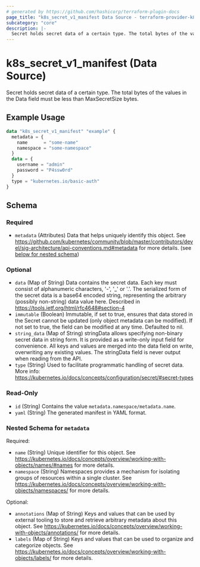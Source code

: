 ```yaml
---
# generated by https://github.com/hashicorp/terraform-plugin-docs
page_title: "k8s_secret_v1_manifest Data Source - terraform-provider-k8s"
subcategory: "core"
description: |-
  Secret holds secret data of a certain type. The total bytes of the values in the Data field must be less than MaxSecretSize bytes.
---
```


# k8s_secret_v1_manifest (Data Source)

Secret holds secret data of a certain type. The total bytes of the values in the Data field must be less than MaxSecretSize bytes.

## Example Usage

```terraform
data "k8s_secret_v1_manifest" "example" {
  metadata = {
    name      = "some-name"
    namespace = "some-namespace"
  }
  data = {
    username = "admin"
    password = "P4ssw0rd"
  }
  type = "kubernetes.io/basic-auth"
}
```

<!-- schema generated by tfplugindocs -->
## Schema

### Required

- `metadata` (Attributes) Data that helps uniquely identify this object. See https://github.com/kubernetes/community/blob/master/contributors/devel/sig-architecture/api-conventions.md#metadata for more details. (see [below for nested schema](#nestedatt--metadata))

### Optional

- `data` (Map of String) Data contains the secret data. Each key must consist of alphanumeric characters, '-', '_' or '.'. The serialized form of the secret data is a base64 encoded string, representing the arbitrary (possibly non-string) data value here. Described in https://tools.ietf.org/html/rfc4648#section-4
- `immutable` (Boolean) Immutable, if set to true, ensures that data stored in the Secret cannot be updated (only object metadata can be modified). If not set to true, the field can be modified at any time. Defaulted to nil.
- `string_data` (Map of String) stringData allows specifying non-binary secret data in string form. It is provided as a write-only input field for convenience. All keys and values are merged into the data field on write, overwriting any existing values. The stringData field is never output when reading from the API.
- `type` (String) Used to facilitate programmatic handling of secret data. More info: https://kubernetes.io/docs/concepts/configuration/secret/#secret-types

### Read-Only

- `id` (String) Contains the value `metadata.namespace/metadata.name`.
- `yaml` (String) The generated manifest in YAML format.

<a id="nestedatt--metadata"></a>
### Nested Schema for `metadata`

Required:

- `name` (String) Unique identifier for this object. See https://kubernetes.io/docs/concepts/overview/working-with-objects/names/#names for more details.
- `namespace` (String) Namespaces provides a mechanism for isolating groups of resources within a single cluster. See https://kubernetes.io/docs/concepts/overview/working-with-objects/namespaces/ for more details.

Optional:

- `annotations` (Map of String) Keys and values that can be used by external tooling to store and retrieve arbitrary metadata about this object. See https://kubernetes.io/docs/concepts/overview/working-with-objects/annotations/ for more details.
- `labels` (Map of String) Keys and values that can be used to organize and categorize objects. See https://kubernetes.io/docs/concepts/overview/working-with-objects/labels/ for more details.

